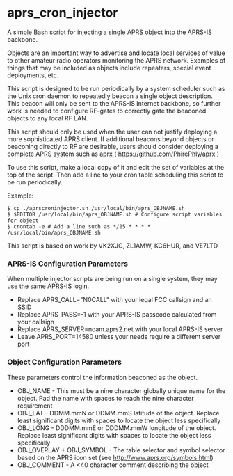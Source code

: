 # aprs_cron_injector
A simple Bash script for injecting a single APRS object into the APRS-IS
backbone.

Objects are an important way to advertise and locate local services of
value to other amateur radio operators monitoring the APRS network.
Examples of things that may be included as objects include repeaters,
special event deployments, etc.

This script is designed to be run periodically by a system scheduler such
as the Unix cron daemon to repeatedly beacon a single object description.
This beacon will only be sent to the APRS-IS Internet backbone, so further
work is needed to configure RF-gates to correctly gate the beaconed objects
to any local RF LAN.

This script should only be used when the user can not justify deploying a
more sophisticated APRS client. If additional beacons beyond objects or
beaconing directly to RF are desirable, users should consider deploying a
complete APRS system such as aprx ( https://github.com/PhirePhly/aprx )

To use this script, make a local copy of it and edit the set of variables
at the top of the script. Then add a line to your cron table scheduling
this script to be run periodically.

Example:

    $ cp ./aprscroninjector.sh /usr/local/bin/aprs_OBJNAME.sh
    $ $EDITOR /usr/local/bin/aprs_OBJNAME.sh # Configure script variables for object
    $ crontab -e # Add a line such as */15 * * * * /usr/local/bin/aprs_OBJNAME.sh

This script is based on work by VK2XJG, ZL1AMW, KC6HUR, and VE7LTD

### APRS-IS Configuration Parameters

When multiple injector scripts are being run on a single system, they may use
the same APRS-IS login. 

* Replace APRS_CALL="N0CALL" with your legal FCC callsign and an SSID
* Replace APRS_PASS=-1 with your APRS-IS passcode calculated from your callsign
* Replace APRS_SERVER=noam.aprs2.net with your local APRS-IS server
* Leave APRS_PORT=14580 unless your needs require a different server port

### Object Configuration Parameters

These parameters control the information beaconed as the object.

* OBJ_NAME - This must be a nine character globally unique name for the object.
Pad the name with spaces to reach the nine character requirement
* OBJ_LAT - DDMM.mmN or DDMM.mmS latitude of the object. Replace least significant
digits with spaces to locate the object less specifically
* OBJ_LONG - DDDMM.mmE or DDDMM.mmW longitude of the object.
Replace least significant digits with spaces to locate the object less specifically
* OBJ_OVERLAY + OBJ_SYMBOL - The table selector and symbol selector based on 
the APRS icon set (see http://www.aprs.org/symbols.html)
* OBJ_COMMENT - A <40 character comment describing the object

